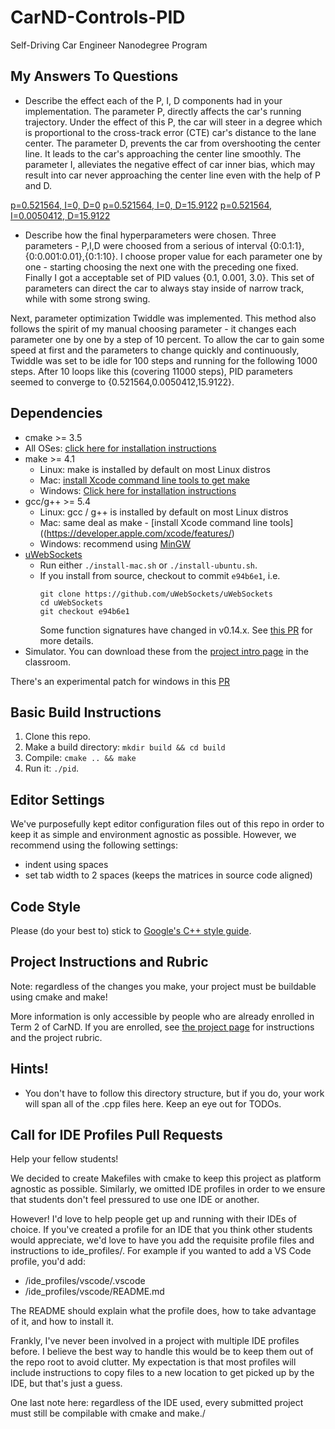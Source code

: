 # CarND-Controls-PID
Self-Driving Car Engineer Nanodegree Program

## My Answers To Questions

* Describe the effect each of the P, I, D components had in your implementation.
The parameter P, directly affects the car's running trajectory. Under the effect of this P, the car will steer in a degree which is
proportional to the cross-track error (CTE) car's distance to the lane center. 
The parameter D, prevents the car from overshooting the center line. It leads to the car's approaching the center line smoothly.
The parameter I, alleviates the negative effect of car inner bias, which may result into car never approaching the center line even with the help of P and D.

[p=0.521564, I=0, D=0](https://github.com/yanlinqian/CarND-PID-Control-Project/p.mp4)
[p=0.521564, I=0, D=15.9122](https://github.com/yanlinqian/CarND-PID-Control-Project/pd.mp4)
[p=0.521564, I=0.0050412, D=15.9122](https://github.com/yanlinqian/CarND-PID-Control-Project/pid.mp4)


* Describe how the final hyperparameters were chosen.
Three parameters - P,I,D were choosed from a serious of interval {0:0.1:1},{0:0.001:0.01},{0:1:10}. I choose proper value for each parameter one by one - starting choosing the next one with the preceding one fixed. Finally I got a acceptable set of PID values {0.1, 0.001, 3.0}. This set of parameters can direct the car to always stay inside of narrow track, while with some strong swing. 

Next, parameter optimization Twiddle was implemented. This method also follows the spirit of my manual choosing parameter - it changes each parameter one by one by a step of 10 percent. To allow the car to gain some speed at first and the parameters to change quickly and continuously, Twiddle was set to be idle for 100 steps and running for the following 1000 steps. After 10 loops like this (covering 11000 steps), PID parameters seemed to converge to {0.521564,0.0050412,15.9122}. 

## Dependencies

* cmake >= 3.5
 * All OSes: [click here for installation instructions](https://cmake.org/install/)
* make >= 4.1
  * Linux: make is installed by default on most Linux distros
  * Mac: [install Xcode command line tools to get make](https://developer.apple.com/xcode/features/)
  * Windows: [Click here for installation instructions](http://gnuwin32.sourceforge.net/packages/make.htm)
* gcc/g++ >= 5.4
  * Linux: gcc / g++ is installed by default on most Linux distros
  * Mac: same deal as make - [install Xcode command line tools]((https://developer.apple.com/xcode/features/)
  * Windows: recommend using [MinGW](http://www.mingw.org/)
* [uWebSockets](https://github.com/uWebSockets/uWebSockets)
  * Run either `./install-mac.sh` or `./install-ubuntu.sh`.
  * If you install from source, checkout to commit `e94b6e1`, i.e.
    ```
    git clone https://github.com/uWebSockets/uWebSockets 
    cd uWebSockets
    git checkout e94b6e1
    ```
    Some function signatures have changed in v0.14.x. See [this PR](https://github.com/udacity/CarND-MPC-Project/pull/3) for more details.
* Simulator. You can download these from the [project intro page](https://github.com/udacity/self-driving-car-sim/releases) in the classroom.

There's an experimental patch for windows in this [PR](https://github.com/udacity/CarND-PID-Control-Project/pull/3)

## Basic Build Instructions

1. Clone this repo.
2. Make a build directory: `mkdir build && cd build`
3. Compile: `cmake .. && make`
4. Run it: `./pid`. 

## Editor Settings

We've purposefully kept editor configuration files out of this repo in order to
keep it as simple and environment agnostic as possible. However, we recommend
using the following settings:

* indent using spaces
* set tab width to 2 spaces (keeps the matrices in source code aligned)

## Code Style

Please (do your best to) stick to [Google's C++ style guide](https://google.github.io/styleguide/cppguide.html).

## Project Instructions and Rubric

Note: regardless of the changes you make, your project must be buildable using
cmake and make!

More information is only accessible by people who are already enrolled in Term 2
of CarND. If you are enrolled, see [the project page](https://classroom.udacity.com/nanodegrees/nd013/parts/40f38239-66b6-46ec-ae68-03afd8a601c8/modules/f1820894-8322-4bb3-81aa-b26b3c6dcbaf/lessons/e8235395-22dd-4b87-88e0-d108c5e5bbf4/concepts/6a4d8d42-6a04-4aa6-b284-1697c0fd6562)
for instructions and the project rubric.

## Hints!

* You don't have to follow this directory structure, but if you do, your work
  will span all of the .cpp files here. Keep an eye out for TODOs.

## Call for IDE Profiles Pull Requests

Help your fellow students!

We decided to create Makefiles with cmake to keep this project as platform
agnostic as possible. Similarly, we omitted IDE profiles in order to we ensure
that students don't feel pressured to use one IDE or another.

However! I'd love to help people get up and running with their IDEs of choice.
If you've created a profile for an IDE that you think other students would
appreciate, we'd love to have you add the requisite profile files and
instructions to ide_profiles/. For example if you wanted to add a VS Code
profile, you'd add:

* /ide_profiles/vscode/.vscode
* /ide_profiles/vscode/README.md

The README should explain what the profile does, how to take advantage of it,
and how to install it.

Frankly, I've never been involved in a project with multiple IDE profiles
before. I believe the best way to handle this would be to keep them out of the
repo root to avoid clutter. My expectation is that most profiles will include
instructions to copy files to a new location to get picked up by the IDE, but
that's just a guess.

One last note here: regardless of the IDE used, every submitted project must
still be compilable with cmake and make./

